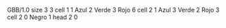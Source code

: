 <gs-board without-header> GBB/1.0
size 3 3
cell 1 1 Azul 2 Verde 3 Rojo 6 
cell 2 1 Azul 3 Verde 2 Rojo 3 
cell 2 0 Negro 1 
head 2 0 </gs-board>